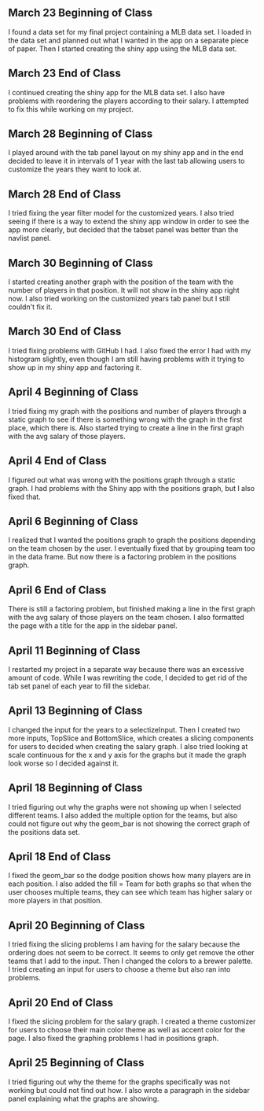 ## March 23 Beginning of Class

I found a data set for my final project containing a MLB data set. I loaded in the data set and planned out what I wanted in the app on a separate piece of paper. Then I started creating the shiny app using the MLB data set.


## March 23 End of Class

I continued creating the shiny app for the MLB data set. I also have problems with reordering the players according to their salary. I attempted to fix this while working on my project.


## March 28 Beginning of Class

I played around with the tab panel layout on my shiny app and in the end decided to leave it in intervals of 1 year with the last tab allowing users to customize the years they want to look at.


## March 28 End of Class

I tried fixing the year filter model for the customized years. I also tried seeing if there is a way to extend the shiny app window in order to see the app more clearly, but decided that the tabset panel was better than the navlist panel.


## March 30 Beginning of Class

I started creating another graph with the position of the team with the number of players in that position. It will not show in the shiny app right now. I also tried working on the customized years tab panel but I still couldn't fix it.


## March 30 End of Class

I tried fixing problems with GitHub I had. I also fixed the error I had with my histogram slightly, even though I am still having problems with it trying to show up in my shiny app and factoring it.


## April 4 Beginning of Class

I tried fixing my graph with the positions and number of players through a static graph to see if there is something wrong with the graph in the first place, which there is. Also started trying to create a line in the first graph with the avg salary of those players.


## April 4 End of Class

I figured out what was wrong with the positions graph through a static graph. I had problems with the Shiny app with the positions graph, but I also fixed that.


## April 6 Beginning of Class

I realized that I wanted the positions graph to graph the positions depending on the team chosen by the user. I eventually fixed that by grouping team too in the data frame. But now there is a factoring problem in the positions graph.


## April 6 End of Class

There is still a factoring problem, but finished making a line in the first graph with the avg salary of those players on the team chosen. I also formatted the page with a title for the app in the sidebar panel.


## April 11 Beginning of Class

I restarted my project in a separate way because there was an excessive amount of code. While I was rewriting the code, I decided to get rid of the tab set panel of each year to fill the sidebar.


## April 13 Beginning of Class

I changed the input for the years to a selectizeInput. Then I created two more inputs, TopSlice and BottomSlice, which creates a slicing components for users to decided when creating the salary graph. I also tried looking at scale continuous for the x and y axis for the graphs but it made the graph look worse so I decided against it.


## April 18 Beginning of Class

I tried figuring out why the graphs were not showing up when I selected different teams. I also added the multiple option for the teams, but also could not figure out why the geom_bar is not showing the correct graph of the positions data set.


## April 18 End of Class

I fixed the geom_bar so the dodge position shows how many players are in each position. I also added the fill = Team for both graphs so that when the user chooses multiple teams, they can see which team has higher salary or more players in that position.


## April 20 Beginning of Class

I tried fixing the slicing problems I am having for the salary because the ordering does not seem to be correct. It seems to only get remove the other teams that I add to the input. Then I changed the colors to a brewer palette. I tried creating an input for users to choose a theme but also ran into problems.


## April 20 End of Class

I fixed the slicing problem for the salary graph. I created a theme customizer for users to choose their main color theme as well as accent color for the page. I also fixed the graphing problems I had in positions graph.


## April 25 Beginning of Class

I tried figuring out why the theme for the graphs specifically was not working but could not find out how. I also wrote a paragraph in the sidebar panel explaining what the graphs are showing.
